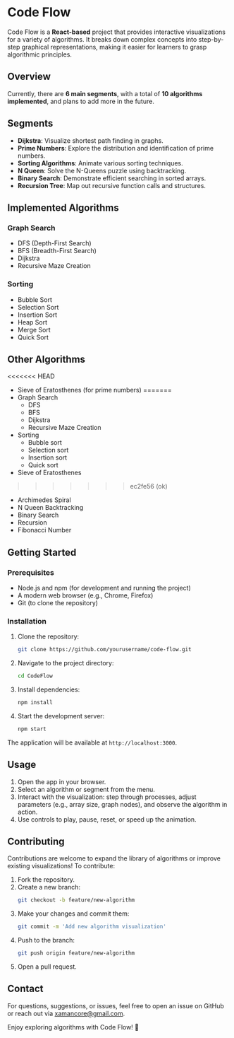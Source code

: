 # Code Flow

Code Flow is a **React-based** project that provides interactive visualizations for a variety of algorithms. It breaks down complex concepts into step-by-step graphical representations, making it easier for learners to grasp algorithmic principles.

## Overview

Currently, there are **6 main segments**, with a total of **10 algorithms implemented**, and plans to add more in the future.

## Segments

- **Dijkstra**: Visualize shortest path finding in graphs.
- **Prime Numbers**: Explore the distribution and identification of prime numbers.
- **Sorting Algorithms**: Animate various sorting techniques.
- **N Queen**: Solve the N-Queens puzzle using backtracking.
- **Binary Search**: Demonstrate efficient searching in sorted arrays.
- **Recursion Tree**: Map out recursive function calls and structures.

## Implemented Algorithms

### Graph Search
- DFS (Depth-First Search)
- BFS (Breadth-First Search)
- Dijkstra
- Recursive Maze Creation

### Sorting
- Bubble Sort
- Selection Sort
- Insertion Sort
- Heap Sort
- Merge Sort
- Quick Sort

## Other Algorithms

<<<<<<< HEAD
- Sieve of Eratosthenes (for prime numbers)
=======
- Graph Search
  - DFS
  - BFS
  - Dijkstra
  - Recursive Maze Creation
- Sorting
  - Bubble sort
  - Selection sort
  - Insertion sort
  - Quick sort
- Sieve of Eratosthenes
>>>>>>> ec2fe56 (ok)
- Archimedes Spiral
- N Queen Backtracking
- Binary Search
- Recursion
- Fibonacci Number

## Getting Started

### Prerequisites

- Node.js and npm (for development and running the project)
- A modern web browser (e.g., Chrome, Firefox)
- Git (to clone the repository)

### Installation

1. Clone the repository:
   ```bash
   git clone https://github.com/yourusername/code-flow.git
   ```
2. Navigate to the project directory:
   ```bash
   cd CodeFlow
   ```
3. Install dependencies:
   ```bash
   npm install
   ```
4. Start the development server:
   ```bash
   npm start
   ```

The application will be available at `http://localhost:3000`.

## Usage

1. Open the app in your browser.
2. Select an algorithm or segment from the menu.
3. Interact with the visualization: step through processes, adjust parameters (e.g., array size, graph nodes), and observe the algorithm in action.
4. Use controls to play, pause, reset, or speed up the animation.

## Contributing

Contributions are welcome to expand the library of algorithms or improve existing visualizations! To contribute:

1. Fork the repository.
2. Create a new branch:
   ```bash
   git checkout -b feature/new-algorithm
   ```
3. Make your changes and commit them:
   ```bash
   git commit -m 'Add new algorithm visualization'
   ```
4. Push to the branch:
   ```bash
   git push origin feature/new-algorithm
   ```
5. Open a pull request.
   

## Contact

For questions, suggestions, or issues, feel free to open an issue on GitHub or reach out via [xamancore@gmail.com](mailto:xamancore@gmail.com).

Enjoy exploring algorithms with Code Flow! 🚀
